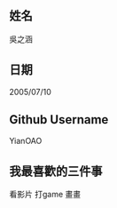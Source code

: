姓名
----
吳之涵

日期
----
2005/07/10

Github Username
---------------
YianOAO

我最喜歡的三件事
---------------
看影片 打game 畫畫
